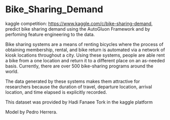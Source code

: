 # Bike_Sharing_Demand
kaggle competition: https://www.kaggle.com/c/bike-sharing-demand, predict bike sharing demand using the AutoGluon Framework and by perfoming feature engineering to the data.

Bike sharing systems are a means of renting bicycles where the process of obtaining membership, rental, and bike return is automated
via a network of kiosk locations throughout a city. Using these systems, people are able rent a bike from a one location and return it
to a different place on an as-needed basis. Currently, there are over 500 bike-sharing programs around the world.

The data generated by these systems makes them attractive for researchers because the duration of travel, departure location, arrival
location, and time elapsed is explicitly recorded. 

This dataset was provided by Hadi Fanaee Tork in the kaggle platform

Model by Pedro Herrera.


